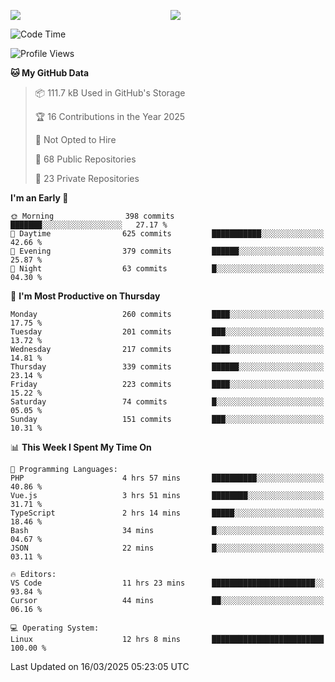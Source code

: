 <p style="display:flex;align-items:center;column-gap:0.5rem;" align="center">
  <img style="flex-grow:1;align-self:stretch;object-fit:cover;"  src ="https://github-readme-stats.vercel.app/api?username=gnoluv9x&show_icons=true&count_private=true&theme=chartreuse-dark&hide_border=true">
  <img style="flex-grow:1;align-self:stretch;object-fit:cover;"src ="https://github-readme-stats.vercel.app/api/top-langs/?username=gnoluv9x&layout=compact&hide_border=true&theme=chartreuse-dark&&langs_count=6&hide=jupyter%20notebook,tex,css,php&exclude_repo=Pacman-AI">
</p>

<!--START_SECTION:waka-->
![Code Time](http://img.shields.io/badge/Code%20Time-1%2C037%20hrs%207%20mins-blue)

![Profile Views](http://img.shields.io/badge/Profile%20Views-0-blue)

**🐱 My GitHub Data** 

> 📦 111.7 kB Used in GitHub's Storage 
 > 
> 🏆 16 Contributions in the Year 2025
 > 
> 🚫 Not Opted to Hire
 > 
> 📜 68 Public Repositories 
 > 
> 🔑 23 Private Repositories 
 > 
**I'm an Early 🐤** 

```text
🌞 Morning                398 commits         ███████░░░░░░░░░░░░░░░░░░   27.17 % 
🌆 Daytime                625 commits         ███████████░░░░░░░░░░░░░░   42.66 % 
🌃 Evening                379 commits         ██████░░░░░░░░░░░░░░░░░░░   25.87 % 
🌙 Night                  63 commits          █░░░░░░░░░░░░░░░░░░░░░░░░   04.30 % 
```
📅 **I'm Most Productive on Thursday** 

```text
Monday                   260 commits         ████░░░░░░░░░░░░░░░░░░░░░   17.75 % 
Tuesday                  201 commits         ███░░░░░░░░░░░░░░░░░░░░░░   13.72 % 
Wednesday                217 commits         ████░░░░░░░░░░░░░░░░░░░░░   14.81 % 
Thursday                 339 commits         ██████░░░░░░░░░░░░░░░░░░░   23.14 % 
Friday                   223 commits         ████░░░░░░░░░░░░░░░░░░░░░   15.22 % 
Saturday                 74 commits          █░░░░░░░░░░░░░░░░░░░░░░░░   05.05 % 
Sunday                   151 commits         ███░░░░░░░░░░░░░░░░░░░░░░   10.31 % 
```


📊 **This Week I Spent My Time On** 

```text
💬 Programming Languages: 
PHP                      4 hrs 57 mins       ██████████░░░░░░░░░░░░░░░   40.86 % 
Vue.js                   3 hrs 51 mins       ████████░░░░░░░░░░░░░░░░░   31.71 % 
TypeScript               2 hrs 14 mins       █████░░░░░░░░░░░░░░░░░░░░   18.46 % 
Bash                     34 mins             █░░░░░░░░░░░░░░░░░░░░░░░░   04.67 % 
JSON                     22 mins             █░░░░░░░░░░░░░░░░░░░░░░░░   03.11 % 

🔥 Editors: 
VS Code                  11 hrs 23 mins      ███████████████████████░░   93.84 % 
Cursor                   44 mins             ██░░░░░░░░░░░░░░░░░░░░░░░   06.16 % 

💻 Operating System: 
Linux                    12 hrs 8 mins       █████████████████████████   100.00 % 
```


 Last Updated on 16/03/2025 05:23:05 UTC
<!--END_SECTION:waka-->

